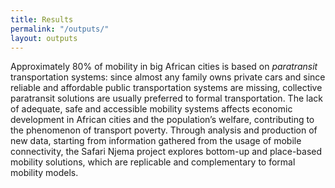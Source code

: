 ```yaml
---
title: Results
permalink: "/outputs/"
layout: outputs
---
```


Approximately 80% of mobility in big African cities is based on *paratransit* transportation systems: since almost any family owns private cars and since reliable and affordable public transportation systems are missing, collective paratransit solutions are usually preferred to formal transportation. The lack of adequate, safe and accessible mobility systems affects economic development in African cities and the population’s welfare, contributing to the phenomenon of transport poverty. Through analysis and production of new data, starting from information gathered from the usage of mobile connectivity, the Safari Njema project explores bottom-up and place-based mobility solutions, which are replicable and complementary to formal mobility models.